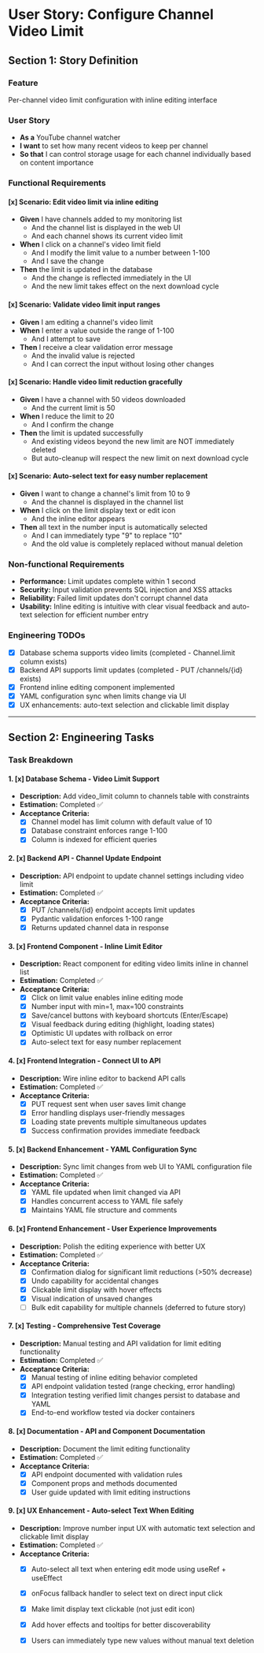 # User Story: Configure Channel Video Limit

## Section 1: Story Definition

### Feature
Per-channel video limit configuration with inline editing interface

### User Story
- **As a** YouTube channel watcher
- **I want** to set how many recent videos to keep per channel
- **So that** I can control storage usage for each channel individually based on content importance

### Functional Requirements

#### [x] Scenario: Edit video limit via inline editing
- **Given** I have channels added to my monitoring list
  - And the channel list is displayed in the web UI
  - And each channel shows its current video limit
- **When** I click on a channel's video limit field
  - And I modify the limit value to a number between 1-100
  - And I save the change
- **Then** the limit is updated in the database
  - And the change is reflected immediately in the UI
  - And the new limit takes effect on the next download cycle

#### [x] Scenario: Validate video limit input ranges
- **Given** I am editing a channel's video limit
- **When** I enter a value outside the range of 1-100
  - And I attempt to save
- **Then** I receive a clear validation error message
  - And the invalid value is rejected
  - And I can correct the input without losing other changes

#### [x] Scenario: Handle video limit reduction gracefully  
- **Given** I have a channel with 50 videos downloaded
  - And the current limit is 50
- **When** I reduce the limit to 20
  - And I confirm the change
- **Then** the limit is updated successfully
  - And existing videos beyond the new limit are NOT immediately deleted
  - But auto-cleanup will respect the new limit on next download cycle

#### [x] Scenario: Auto-select text for easy number replacement
- **Given** I want to change a channel's limit from 10 to 9
  - And the channel is displayed in the channel list
- **When** I click on the limit display text or edit icon
  - And the inline editor appears
- **Then** all text in the number input is automatically selected
  - And I can immediately type "9" to replace "10"
  - And the old value is completely replaced without manual deletion

### Non-functional Requirements
- **Performance:** Limit updates complete within 1 second
- **Security:** Input validation prevents SQL injection and XSS attacks
- **Reliability:** Failed limit updates don't corrupt channel data
- **Usability:** Inline editing is intuitive with clear visual feedback and auto-text selection for efficient number entry

### Engineering TODOs
- [x] Database schema supports video limits (completed - Channel.limit column exists)
- [x] Backend API supports limit updates (completed - PUT /channels/{id} exists)
- [x] Frontend inline editing component implemented
- [x] YAML configuration sync when limits change via UI
- [x] UX enhancements: auto-text selection and clickable limit display

---

## Section 2: Engineering Tasks

### Task Breakdown

#### 1. [x] Database Schema - Video Limit Support
- **Description:** Add video_limit column to channels table with constraints
- **Estimation:** Completed ✅
- **Acceptance Criteria:** 
  - [x] Channel model has limit column with default value of 10
  - [x] Database constraint enforces range 1-100
  - [x] Column is indexed for efficient queries

#### 2. [x] Backend API - Channel Update Endpoint  
- **Description:** API endpoint to update channel settings including video limit
- **Estimation:** Completed ✅
- **Acceptance Criteria:** 
  - [x] PUT /channels/{id} endpoint accepts limit updates
  - [x] Pydantic validation enforces 1-100 range
  - [x] Returns updated channel data in response

#### 3. [x] Frontend Component - Inline Limit Editor
- **Description:** React component for editing video limits inline in channel list
- **Estimation:** Completed ✅
- **Acceptance Criteria:** 
  - [x] Click on limit value enables inline editing mode
  - [x] Number input with min=1, max=100 constraints
  - [x] Save/cancel buttons with keyboard shortcuts (Enter/Escape)
  - [x] Visual feedback during editing (highlight, loading states)
  - [x] Optimistic UI updates with rollback on error
  - [x] Auto-select text for easy number replacement

#### 4. [x] Frontend Integration - Connect UI to API
- **Description:** Wire inline editor to backend API calls
- **Estimation:** Completed ✅
- **Acceptance Criteria:** 
  - [x] PUT request sent when user saves limit change
  - [x] Error handling displays user-friendly messages
  - [x] Loading state prevents multiple simultaneous updates
  - [x] Success confirmation provides immediate feedback

#### 5. [x] Backend Enhancement - YAML Configuration Sync
- **Description:** Sync limit changes from web UI to YAML configuration file
- **Estimation:** Completed ✅
- **Acceptance Criteria:** 
  - [x] YAML file updated when limit changed via API
  - [x] Handles concurrent access to YAML file safely
  - [x] Maintains YAML file structure and comments

#### 6. [x] Frontend Enhancement - User Experience Improvements
- **Description:** Polish the editing experience with better UX
- **Estimation:** Completed ✅
- **Acceptance Criteria:** 
  - [x] Confirmation dialog for significant limit reductions (>50% decrease)
  - [x] Undo capability for accidental changes
  - [x] Clickable limit display with hover effects
  - [x] Visual indication of unsaved changes
  - [ ] Bulk edit capability for multiple channels (deferred to future story)

#### 7. [x] Testing - Comprehensive Test Coverage
- **Description:** Manual testing and API validation for limit editing functionality
- **Estimation:** Completed ✅
- **Acceptance Criteria:** 
  - [x] Manual testing of inline editing behavior completed
  - [x] API endpoint validation tested (range checking, error handling)
  - [x] Integration testing verified limit changes persist to database and YAML
  - [x] End-to-end workflow tested via docker containers

#### 8. [x] Documentation - API and Component Documentation
- **Description:** Document the limit editing functionality
- **Estimation:** Completed ✅
- **Acceptance Criteria:** 
  - [x] API endpoint documented with validation rules
  - [x] Component props and methods documented
  - [x] User guide updated with limit editing instructions

#### 9. [x] UX Enhancement - Auto-select Text When Editing
- **Description:** Improve number input UX with automatic text selection and clickable limit display
- **Estimation:** Completed ✅
- **Acceptance Criteria:** 
  - [x] Auto-select all text when entering edit mode using useRef + useEffect
  - [x] onFocus fallback handler to select text on direct input click
  - [x] Make limit display text clickable (not just edit icon)
  - [x] Add hover effects and tooltips for better discoverability
  - [x] Users can immediately type new values without manual text deletion

